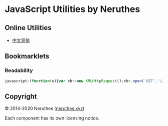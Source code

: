 # JavaScript Utilities by Neruthes

## Online Utilities

- [中文竖排](https://neruthes.xyz/jsu/u/zh-vertical/)

## Bookmarklets

### Readability

```javascript
javascript:(function(u){var xhr=new XMLHttpRequest();xhr.open('GET','//neruthes.xyz/jsu/'+u);xhr.onload=function(){eval(xhr.responseText);console.log('Loaded '+u);};xhr.send();})('readability/type-strong-sansserif.js')
```

## Copyright

© 2014-2020 Neruthes ([neruthes.xyz](https://neruthes.xyz/))

Each component has its own licensing notice.
